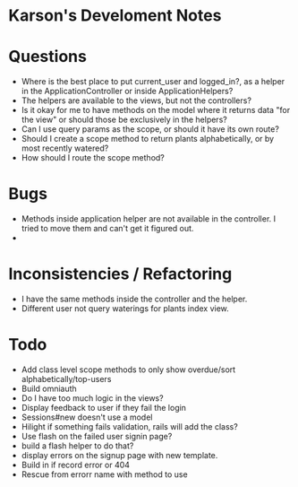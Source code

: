 # Karson's Develoment Notes

# Questions
- Where is the best place to put current_user and logged_in?, as a helper in the ApplicationController or inside ApplicationHelpers?
- The helpers are available to the views, but not the controllers?
- Is it okay for me to have methods on the model where it returns data "for the view" or should those be exclusively in the helpers?
- Can I use query params as the scope, or should it have its own route?
- Should I create a scope method to return plants alphabetically, or by most recently watered?
- How should I route the scope method?



# Bugs
- Methods inside application helper are not available in the controller. I tried to move them and can't get it figured out.
- 



# Inconsistencies / Refactoring
- I have the same methods inside the controller and the helper.
- Different user not query waterings for plants index view.




# Todo
- Add class level scope methods to only show overdue/sort alphabetically/top-users
- Build omniauth
- Do I have too much logic in the views?
- Display feedback to user if they fail the login
- Sessions#new doesn't use a model
- Hilight if something fails validation, rails will add the class?
- Use flash on the failed user signin page?
- build a flash helper to do that?
- display errors on the signup page with new template.
- Build in if record error or 404
- Rescue from errorr name with method to use